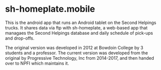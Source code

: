 
# sh-homeplate.mobile

This is the android app that runs an Android tablet on the Second Helpings trucks.
It shares data via ftp with sh-homeplate, a web-based app that managaes the
Second Helpings database and daily schedule of pick-ups and drop-offs.

The original version was developed in 2012 at Bowdoin College by 3 students and
a professor.  The current version was developed from the original by Progressive 
Technology, Inc from 2014-2017, and then handed over to NPFI which maintains it.
